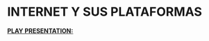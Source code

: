 # INTERNET Y SUS PLATAFORMAS

[**PLAY PRESENTATION:**](https://pauandalt.github.io/r/r?https://pauandalt.github.io/Internet_y_sus_plataformas/)
